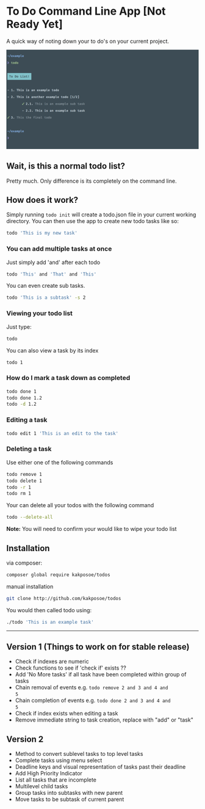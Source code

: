 # To Do Command Line App [Not Ready Yet]

A quick way of noting down your to do's on your current project.

![Todo App](example.png)

## Wait, is this a normal todo list?
Pretty much. Only difference is its completely on the command line. 

## How does it work?
Simply running ```todo init``` will create a todo.json file in your current working directory. You can then use the app to create new todo tasks like so:
```bash
todo 'This is my new task'
```

### You can add multiple tasks at once
Just simply add 'and' after each todo  
```bash
todo 'This' and 'That' and 'This'
```

You can even create sub tasks.  
```bash
todo 'This is a subtask' -s 2
```

### Viewing your todo list
Just type:
```bash
todo
```

You can also view a task by its index
```bash
todo 1
```

### How do I mark a task down as completed
```bash
todo done 1
todo done 1.2
todo -d 1.2
```

### Editing a task
```bash
todo edit 1 'This is an edit to the task'
```

### Deleting a task
Use either one of the following commands
```bash
todo remove 1
todo delete 1
todo -r 1
todo rm 1
```

Your can delete all your todos with the following command 
```bash
todo --delete-all
```
**Note:** You will need to confirm your would like to wipe your todo list

## Installation
via composer:
```bash
composer global require kakposoe/todos
```

manual installation
```bash
git clone http://github.com/kakposoe/todos 
```

You would then called todo using:
```bash
./todo 'This is an example task'
```

___

## Version 1 (Things to work on for stable release)
- Check if indexes are numeric
- Check functions to see if 'check if' exists ??
- Add 'No More tasks' if all task have been completed within group of tasks
- Chain removal of events e.g. <code>todo remove 2 and 3 and 4 and 5</code>
- Chain completion of events e.g. <code>todo done 2 and 3 and 4 and 5</code>
- Check if index exists when editing a task
- Remove immediate string to task creation, replace with "add" or "task"

## Version 2
- Method to convert sublevel tasks to top level tasks
- Complete tasks using menu select
- Deadline keys and visual representation of tasks past their deadline
- Add High Priority Indicator
- List all tasks that are incomplete
- Multilevel child tasks
- Group tasks into subtasks with new parent
- Move tasks to be subtask of current parent
